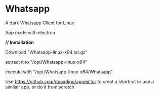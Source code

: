 # Whatsapp
A dark Whatsapp Client for Linux

App made with electron

**// Installation**

Download "Whatsapp-linux-x64.tar.gz"

extract it to "/opt/Whatsapp-linux-x64"

execute with "/opt/Whatsapp-linux-x64/Whatsapp"

Use https://github.com/donadigo/appeditor 
to creat a shortcut or use a similair app, or do it from scratch
